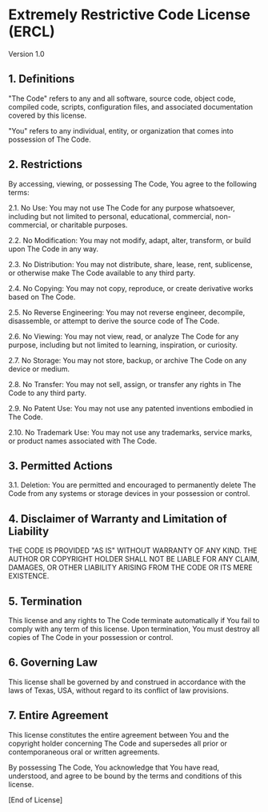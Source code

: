 # Extremely Restrictive Code License (ERCL)

Version 1.0

## 1. Definitions

"The Code" refers to any and all software, source code, object code, compiled code, scripts, configuration files, and associated documentation covered by this license.

"You" refers to any individual, entity, or organization that comes into possession of The Code.

## 2. Restrictions

By accessing, viewing, or possessing The Code, You agree to the following terms:

2.1. No Use: You may not use The Code for any purpose whatsoever, including but not limited to personal, educational, commercial, non-commercial, or charitable purposes.

2.2. No Modification: You may not modify, adapt, alter, transform, or build upon The Code in any way.

2.3. No Distribution: You may not distribute, share, lease, rent, sublicense, or otherwise make The Code available to any third party.

2.4. No Copying: You may not copy, reproduce, or create derivative works based on The Code.

2.5. No Reverse Engineering: You may not reverse engineer, decompile, disassemble, or attempt to derive the source code of The Code.

2.6. No Viewing: You may not view, read, or analyze The Code for any purpose, including but not limited to learning, inspiration, or curiosity.

2.7. No Storage: You may not store, backup, or archive The Code on any device or medium.

2.8. No Transfer: You may not sell, assign, or transfer any rights in The Code to any third party.

2.9. No Patent Use: You may not use any patented inventions embodied in The Code.

2.10. No Trademark Use: You may not use any trademarks, service marks, or product names associated with The Code.

## 3. Permitted Actions

3.1. Deletion: You are permitted and encouraged to permanently delete The Code from any systems or storage devices in your possession or control.

## 4. Disclaimer of Warranty and Limitation of Liability

THE CODE IS PROVIDED "AS IS" WITHOUT WARRANTY OF ANY KIND. THE AUTHOR OR COPYRIGHT HOLDER SHALL NOT BE LIABLE FOR ANY CLAIM, DAMAGES, OR OTHER LIABILITY ARISING FROM THE CODE OR ITS MERE EXISTENCE.

## 5. Termination

This license and any rights to The Code terminate automatically if You fail to comply with any term of this license. Upon termination, You must destroy all copies of The Code in your possession or control.

## 6. Governing Law

This license shall be governed by and construed in accordance with the laws of Texas, USA, without regard to its conflict of law provisions.

## 7. Entire Agreement

This license constitutes the entire agreement between You and the copyright holder concerning The Code and supersedes all prior or contemporaneous oral or written agreements.

By possessing The Code, You acknowledge that You have read, understood, and agree to be bound by the terms and conditions of this license.

[End of License]